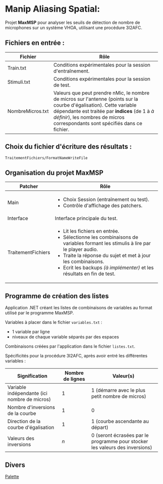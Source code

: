 # Manip Aliasing Spatial:

Projet **MaxMSP** pour analyser les seuils de détection de nombre de microphones sur un système VHOA, utilisant une procédure 3I2AFC.

## Fichiers en entrée :
| Fichier | Rôle |
| ------------ | ------------ |
| Train.txt | Conditions expérimentales pour la session d'entraînement. |
| Stimuli.txt | Conditions expérimentales pour la session de test. |
| NombreMicros.txt | Valeurs que peut prendre nMic, le nombre de micros sur l'antenne (points sur la courbe d'égalisation). Cette variable dépendante est traitée par **indices** (de 1 à *à définir*), les nombres de micros correspondants sont spécifiés dans ce fichier. |

## Choix du fichier d'écriture des résultats :
`TraitementFichiers/FormatNameWriteFile`

## Organisation du projet MaxMSP

| Patcher | Rôle |
| ------------ | ------------ |
| Main | <ul><li>Choix Session (entraînement ou test).</li><li>Contrôle d'affichage des patchers.</li></ul>|
| Interface | Interface principale du test. |
| TraitementFichiers | <ul><li>Lit les fichiers en entrée.</li><li>Sélectionne les combinaisons de variables formant les stimulis à lire par le player audio.</li><li>Traite la réponse du sujet et met à jour les combinaisons.</li><li>Ecrit les backups *(à implémenter)* et les résultats en fin de test.</li></ul> |

## Programme de création des listes

Application .NET créant les listes de combinaisons de variables au format utilisé par le programme MaxMSP.

Variables à placer dans le fichier `variables.txt` :
- 1 variable par ligne
- niveaux de chaque variable séparés par des espaces

Combinaisons créées par l'application dans le fichier `listes.txt`.

Spécificités pour la procédure 3I2AFC, après avoir entré les différentes variables :

| Signification | Nombre de lignes | Valeur(s) |
| ------------ | ------------ | ------------ |
| Variable indépendante (ici nombre de micros) | 1 | 1 (démarre avec le plus petit nombre de micros) |
| Nombre d'inversions de la courbe | 1 | 0 |
| Direction de la courbe d'égalisation | 1 | 1 (courbe ascendante au départ) |
| Valeurs des inversions  | *n* | 0 (seront écrasées par le programme pour stocker les valeurs des inversions) |

## Divers
[Palette](https://colorhunt.co/palette/2c36393f4e4fa27b5cdcd7c9 "Palette")